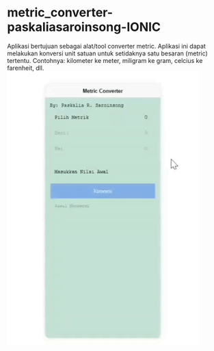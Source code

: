 # metric_converter-paskaliasaroinsong-IONIC
Aplikasi bertujuan sebagai alat/tool converter metric. Aplikasi ini dapat melakukan konversi unit satuan untuk setidaknya satu besaran (metric) tertentu. Contohnya: kilometer ke meter, miligram ke gram, celcius ke farenheit, dll.
![](https://github.com/paskaliahahaha/metric_converter-paskaliasaroinsong-IONIC/blob/main/gif.gif)
